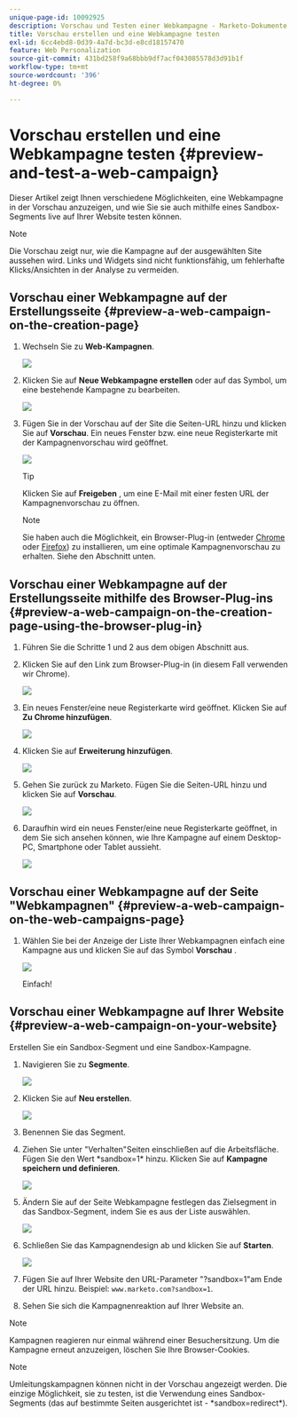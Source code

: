```yaml
---
unique-page-id: 10092925
description: Vorschau und Testen einer Webkampagne - Marketo-Dokumente - Produktdokumentation
title: Vorschau erstellen und eine Webkampagne testen
exl-id: 6cc4ebd8-0d39-4a7d-bc3d-e8cd18157470
feature: Web Personalization
source-git-commit: 431bd258f9a68bbb9df7acf043085578d3d91b1f
workflow-type: tm+mt
source-wordcount: '396'
ht-degree: 0%

---
```


# Vorschau erstellen und eine Webkampagne testen {#preview-and-test-a-web-campaign}

Dieser Artikel zeigt Ihnen verschiedene Möglichkeiten, eine Webkampagne in der Vorschau anzuzeigen, und wie Sie sie auch mithilfe eines Sandbox-Segments live auf Ihrer Website testen können.

>[!NOTE]
>
>Die Vorschau zeigt nur, wie die Kampagne auf der ausgewählten Site aussehen wird. Links und Widgets sind nicht funktionsfähig, um fehlerhafte Klicks/Ansichten in der Analyse zu vermeiden.

## Vorschau einer Webkampagne auf der Erstellungsseite {#preview-a-web-campaign-on-the-creation-page}

1. Wechseln Sie zu **Web-Kampagnen**.

   ![](assets/image2016-8-18-15-3a59-3a35.png)

1. Klicken Sie auf **Neue Webkampagne erstellen** oder auf das Symbol, um eine bestehende Kampagne zu bearbeiten.

   ![](assets/create-new-or-edit-web-campaign.png)

1. Fügen Sie in der Vorschau auf der Site die Seiten-URL hinzu und klicken Sie auf **Vorschau**. Ein neues Fenster bzw. eine neue Registerkarte mit der Kampagnenvorschau wird geöffnet.

   ![](assets/three-1.png)

   >[!TIP]
   >
   >Klicken Sie auf **Freigeben** , um eine E-Mail mit einer festen URL der Kampagnenvorschau zu öffnen.

   >[!NOTE]
   >
   >Sie haben auch die Möglichkeit, ein Browser-Plug-in (entweder [Chrome](https://chrome.google.com/webstore/detail/marketo-web-personalizati/ldiddonjplchallbngbccbfdfeldohkj) oder [Firefox](https://rtp-static.marketo.com/rtp/libs/mwp-0.0.0.8.xpi)) zu installieren, um eine optimale Kampagnenvorschau zu erhalten. Siehe den Abschnitt unten.

## Vorschau einer Webkampagne auf der Erstellungsseite mithilfe des Browser-Plug-ins {#preview-a-web-campaign-on-the-creation-page-using-the-browser-plug-in}

1. Führen Sie die Schritte 1 und 2 aus dem obigen Abschnitt aus.

1. Klicken Sie auf den Link zum Browser-Plug-in (in diesem Fall verwenden wir Chrome).

   ![](assets/4-1.png)

1. Ein neues Fenster/eine neue Registerkarte wird geöffnet. Klicken Sie auf **Zu Chrome hinzufügen**.

   ![](assets/five.png)

1. Klicken Sie auf **Erweiterung hinzufügen**.

   ![](assets/six.png)

1. Gehen Sie zurück zu Marketo. Fügen Sie die Seiten-URL hinzu und klicken Sie auf **Vorschau**.

   ![](assets/seven.png)

1. Daraufhin wird ein neues Fenster/eine neue Registerkarte geöffnet, in dem Sie sich ansehen können, wie Ihre Kampagne auf einem Desktop-PC, Smartphone oder Tablet aussieht.

   ![](assets/campaign-preview.png)

## Vorschau einer Webkampagne auf der Seite &quot;Webkampagnen&quot; {#preview-a-web-campaign-on-the-web-campaigns-page}

1. Wählen Sie bei der Anzeige der Liste Ihrer Webkampagnen einfach eine Kampagne aus und klicken Sie auf das Symbol **Vorschau** .

   ![](assets/web-campaigns-1-preview-hand.png)

   Einfach!

## Vorschau einer Webkampagne auf Ihrer Website {#preview-a-web-campaign-on-your-website}

Erstellen Sie ein Sandbox-Segment und eine Sandbox-Kampagne.

1. Navigieren Sie zu **Segmente**.

   ![](assets/new-dropdown-segments-hand.jpg)

1. Klicken Sie auf **Neu erstellen**.

   ![](assets/image2015-9-10-10-3a42-3a39.png)

1. Benennen Sie das Segment.

1. Ziehen Sie unter &quot;Verhalten&quot;Seiten einschließen auf die Arbeitsfläche. Fügen Sie den Wert &#42;sandbox=1&#42; hinzu. Klicken Sie auf **Kampagne speichern und definieren**.

   ![](assets/segment.png)

1. Ändern Sie auf der Seite Webkampagne festlegen das Zielsegment in das Sandbox-Segment, indem Sie es aus der Liste auswählen.

   ![](assets/set-web-campaign-target-segment.jpg)

1. Schließen Sie das Kampagnendesign ab und klicken Sie auf **Starten**.

   ![](assets/click-launch.jpg)

1. Fügen Sie auf Ihrer Website den URL-Parameter &quot;?sandbox=1&quot;am Ende der URL hinzu. Beispiel: `www.marketo.com?sandbox=1`.

1. Sehen Sie sich die Kampagnenreaktion auf Ihrer Website an.

>[!NOTE]
>
>Kampagnen reagieren nur einmal während einer Besuchersitzung. Um die Kampagne erneut anzuzeigen, löschen Sie Ihre Browser-Cookies.

>[!NOTE]
>
>Umleitungskampagnen können nicht in der Vorschau angezeigt werden. Die einzige Möglichkeit, sie zu testen, ist die Verwendung eines Sandbox-Segments (das auf bestimmte Seiten ausgerichtet ist - &#42;sandbox=redirect&#42;).
